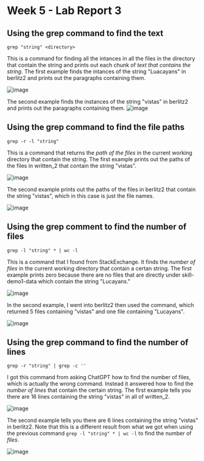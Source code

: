 # Week 5 - Lab Report 3

## Using the grep command to find the text

`grep "string" <directory>`

This is a command for finding all the intances in all the files in the directory that contain the string and prints out each chunk of *text that contains the string*. The first example finds the intances of the string "Luacayans" in berlitz2 and prints out the paragraphs containing them.

![image](https://user-images.githubusercontent.com/122491370/217715966-06780418-5968-4210-96fe-01c78b816b2b.png)

The second example finds the instances of the string "vistas" in berlitz2 and prints out the paragraphs containing them.
![image](https://user-images.githubusercontent.com/122491370/217716203-7f50395e-f887-4cb0-9d08-3d50b1ccfe34.png)

## Using the grep command to find the file paths

`grep -r -l "string"`

This is a command that returns the *path of the files* in the current working directory that contain the string. The first example prints out the paths of the files in written_2 that contain the string "vistas".

![image](https://user-images.githubusercontent.com/122491370/217707706-db3b9266-a3fe-41cf-821d-cc953d9d0641.png)

The second example prints out the paths of the files in berlitz2 that contain the string "vistas", which in this case is just the file names.

![image](https://user-images.githubusercontent.com/122491370/217707758-fc2749c0-cf16-4f29-8c06-07f5132827ee.png)

## Using the grep comment to find the number of files

`grep -l "string" * | wc -l`

This is a command that I found from StackExchange. It finds the *number of files* in the current working directory that contain a certan string. The first example prints zero because there are no files that are directly under skill-demo1-data which contain the string "Lucayans." 

![image](https://user-images.githubusercontent.com/122491370/217704120-0399b497-5337-41a8-89df-0134689264fb.png)

In the second example, I went into berlitz2 then used the command, which returned 5 files containing "vistas" and one file containing "Lucayans".

![image](https://user-images.githubusercontent.com/122491370/217707506-130328a7-4837-4b37-9b6d-f6993b5b87a4.png)

## Using the grep command to find the number of lines

`grep -r "string" | grep -c '' `

I got this command from asking ChatGPT how to find the number of files, which is actually the wrong command. Instead it answered how to find the *number of lines* that contain the certain string. The first example tells you there are 16 lines containing the string "vistas" in all of written_2.

![image](https://user-images.githubusercontent.com/122491370/217708312-e194cd3e-ddfd-46d1-ab53-9b27ad98e497.png)

The second example tells you there are 6 lines containing the string "vistas" in berlitz2. Note that this is a different result from what we got when using the previous command `grep -l "string" * | wc -l` to find the number of *files*.

![image](https://user-images.githubusercontent.com/122491370/217708475-7d9c57b9-978c-4232-811f-bc7e950e5da1.png)
